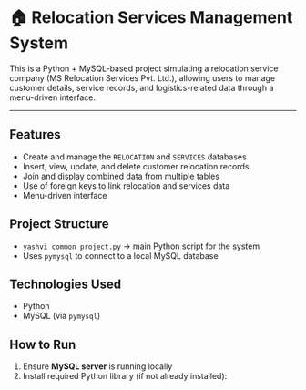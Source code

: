 # 🏠 Relocation Services Management System

This is a Python + MySQL-based project simulating a relocation service company (MS Relocation Services Pvt. Ltd.), allowing users to manage customer details, service records, and logistics-related data through a menu-driven interface.

---

## Features

- Create and manage the `RELOCATION` and `SERVICES` databases
- Insert, view, update, and delete customer relocation records
- Join and display combined data from multiple tables
- Use of foreign keys to link relocation and services data
- Menu-driven interface


## Project Structure

- `yashvi common project.py` → main Python script for the system
- Uses `pymysql` to connect to a local MySQL database


##  Technologies Used

- Python
- MySQL (via `pymysql`)


##  How to Run

1. Ensure **MySQL server** is running locally
2. Install required Python library (if not already installed):
